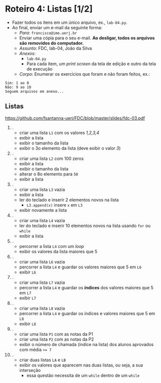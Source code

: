 <meta http-equiv="Content-Type" content="text/html; charset=UTF-8"/></p>        

Roteiro 4: Listas [1/2]
=======================

- Fazer todos os itens em um único arquivo, ex., `lab-04.py`.
- Ao final, enviar um e-mail da seguinte forma:
    - *Para*: `francisco@ime.uerj.br`
    - Enviar uma cópia para o seu e-mail.
      **Ao desligar, todos os arquivos são removidos do computador.**
    - *Assunto*: FDC, lab-04, João da Silva
    - *Anexos*:
        - `lab-04.py`
        - Para cada item, um *print screen* da tela de edição e outro da tela de execução
    - *Corpo*: Enumerar os exercícios que foram e não foram feitos, ex.:

```
Sim: 1 ao 8
Não: 9 ao 10
Seguem arquivos em anexo...
```

Listas
------

<https://github.com/fsantanna-uerj/FDC/blob/master/slides/fdc-03.pdf>

1. .
    - criar uma lista `L1` com os valores *1,2,3,4*
    - exibir a lista
    - exibir o tamanho da lista
    - exibir o 3o elemento da lista (deve exibir o valor *3*)
2. .
    - criar uma lista `L2` com 100 zeros
    - exibir a lista
    - exibir o tamanho da lista
    - alterar o 8o elemento para `50`
    - exibir a lista
3. .
    - criar uma lista `L3` vazia
    - exibir a lista
    - ler do teclado e inserir 2 elementos novos na lista
        - `L3.append(x)` insere `x` em `L3`
    - exibir novamente a lista
4. .
    - criar uma lista `L4` vazia
    - ler do teclado e inserir 10 elementos novos na lista usando `for` ou `while`
    - exibir a lista
5. .
    - percorrer a lista `L4` com um *loop*
    - exibir os valores da lista maiores que 5
6. .
    - criar uma lista `L6` vazia
    - percorrer a lista `L4` e guardar os valores maiores que 5 em `L6`
    - exibir `L6`
7. .
    - criar uma lista `L7` vazia
    - percorrer a lista `L4` e guardar os **índices** dos valores maiores que 5
      em `L7`
    - exibir `L7`
8. .
    - criar uma lista `L8` vazia
    - percorrer a lista `L4` e guardar os índices e valores maiores que 5 em `L8`
    - exibir `L8`
9. .
    - criar uma lista `P1` com as notas da P1
    - criar uma lista `P2` com as notas da P2
    - exibir o número de chamada (índice na lista) dos alunos aprovados com média `>= 7`
10. .
    - criar duas listas `LA` e `LB`
    - exibir os valores que aparecem nas duas listas, ou seja, a sua interseção
        - essa questão necessita de um `while` dentro de um `while`
